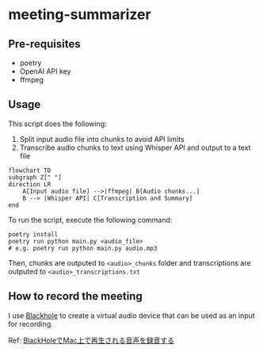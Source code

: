 # meeting-summarizer

## Pre-requisites
- poetry
- OpenAI API key
- ffmpeg

## Usage

This script does the following:
1. Split input audio file into chunks to avoid API limits
2. Transcribe audio chunks to text using Whisper API and output to a text file

```mermaid
flowchart TD
subgraph Z[" "]
direction LR
    A[Input audio file] -->|ffmpeg| B[Audio chunks...]
    B --> |Whisper API| C[Transcription and Summary]
end
```

To run the script, execute the following command:
```
poetry install
poetry run python main.py <audio_file>
# e.g. poetry run python main.py audio.mp3
```

Then, chunks are outputed to `<audio>_chunks` folder and transcriptions are outputed to `<audio>_transcriptions.txt`

## How to record the meeting

I use [Blackhole](https://existential.audio/blackhole/) to create a virtual audio device that can be used as an input for recording.

Ref: [BlackHoleでMac上で再生される音声を録音する](https://dev.classmethod.jp/articles/record-sounds-on-mac-with-blackhohle/)
